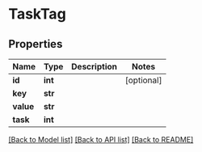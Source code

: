 # TaskTag

## Properties
Name | Type | Description | Notes
------------ | ------------- | ------------- | -------------
**id** | **int** |  | [optional] 
**key** | **str** |  | 
**value** | **str** |  | 
**task** | **int** |  | 

[[Back to Model list]](../README.md#documentation-for-models) [[Back to API list]](../README.md#documentation-for-api-endpoints) [[Back to README]](../README.md)


